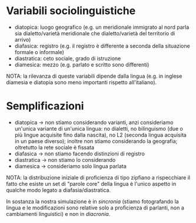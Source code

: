 # Variabili sociolinguistiche

* diatopica: luogo geografico (e.g. un meridionale immigrato al nord parla sia dialetto/varietà meridionale che dialetto/varietà del territorio di arrivo)
* diafasica: registro (e.g. il registro è differente a seconda della situazione formale o informale)
* diastratica: ceto sociale, grado di istruzione
* diamesica: mezzo (e.g. parlato e scritto sono differenti)

NOTA: la rilevanza di queste variabili dipende dalla lingua (e.g. in inglese diamesia e diatopia sono meno importanti rispetto all'italiano).

# Semplificazioni

* diatopica -> non stiamo considerando varianti, anzi consideriamo un'unica variante di un'unica lingua: no dialetti, no bilinguismo (due o più lingue acquisite fino dalla nascita), no L2 (seconda lingua acquisita in un paese diverso); inoltre non stiamo considerando la geografia; oltretutto la rete sociale è fissata
* diafasica -> non stiamo facendo distinzioni di registro
* diastratica -> non stiamo lo considerando
* diamesica -> consideriamo solo lingua parlata

NOTA: la distribuzione iniziale di proficienza di tipo zipfiano a rispecchiare il fatto che esiste un set di "parole core" della lingua è l'unico aspetto in qualche modo legato a diafasia/diastratica.

In sostanza la nostra simulazione è in *sincronia* (stiamo fotografando la lingua e le modificazioni sono relative solo a proficienza di parlanti, non a cambiamenti linguistici) e non in *diacronia*.
